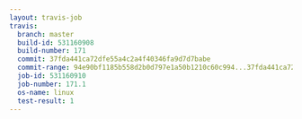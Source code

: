```yaml
---
layout: travis-job
travis:
  branch: master
  build-id: 531160908
  build-number: 171
  commit: 37fda441ca72dfe55a4c2a4f40346fa9d7d7babe
  commit-range: 94e90bf1185b558d2b0d797e1a50b1210c60c994...37fda441ca72dfe55a4c2a4f40346fa9d7d7babe
  job-id: 531160910
  job-number: 171.1
  os-name: linux
  test-result: 1
---
```

